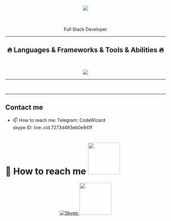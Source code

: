 <h1 align="center">
  <a href="https://git.io/typing-svg">
    <img src="https://readme-typing-svg.herokuapp.com/?lines=Hello+👋;Full+Stack+Developer....;Nice+to+meet+you!&center=true&size=30">
  </a>
</h1>
<br>
<p align="center">
  Full Stack Developer
  <br>
</p>

<hr>
<h2 align="center">🔥 Languages & Frameworks & Tools & Abilities 🔥</h2>
<br>
<p align="center">
  <a href="https://skillicons.dev">
    <img src="https://skillicons.dev/icons?i=html,js,ts,css,sass,php,py,react,redux,nextjs,nuxtjs,angular,vue,nodejs,threejs,webpack,gatsby,django,flask,laravel,wordpress,bootstrap,tailwind,jquery,mongodb,mysql,postgres,apollo,dynamodb,firebase,sqlite,c,cs,cpp,java,ruby,rails,md,nginx,powershell,prisma,qt,vscode,atom,idea,androidstudio,flutter,dart,kotlin,eclipse,git,github,linux,svg,unity,unreal,vercel,heroku,aws" />
  </a>
</p>
<hr>
<br>
<hr>

<!--Skill And More Information-->
 ## Contact me
- 📫 How to reach me:
  Telegram: CodeWizard </br>
  skype ID: live:.cid.7273d493eb0e941f </br>

<h1 font-weight="bold">
  📮 How to reach me
  <img src='https://raw.githubusercontent.com/ShahriarShafin/ShahriarShafin/main/Assets/handshake.gif' width="100" />
</h1>

<p align='center'>
<!--   <a href="mailto:david.ilyin.990218@outlook.com" target="_blank">
    <img src="https://img.shields.io/badge/Gmail-D14836?style=for-the-badge&logo=gmail&logoColor=white" alt="Gmail">
  </a> -->
  <a href="https://join.skype.com/invite/Cqn043nYaFl7" target="_blank">
    <img src="https://img.shields.io/badge/Skype-0078d4?style=for-the-badge&logo=skype&logoColor=white" alt="Skype">
  </a>
  <a href="https://tel/CodeWizard" target="_blank">
    <img src="https://img.shields.io/badge/Telegram-2CA5E0?style=for-the-badge&logo=telegram&logoColor=white" width="100" />
  </a>
<!--   <a href="https://t.me/kendson" target="_blank">
    <img src="https://img.shields.io/badge/Telegram-0078d4?style=for-the-badge&logo=telegram&logoColor=white" alt="Telegram">
  </a> -->
</p>

